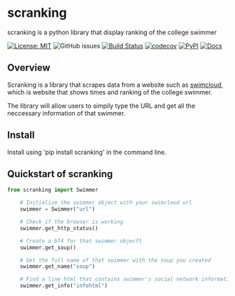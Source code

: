 # scranking

scranking is a python library that display ranking of the college swimmer

[![License: MIT](https://img.shields.io/badge/License-MIT-green.svg)](https://opensource.org/licenses/MIT)
![GitHub issues](https://img.shields.io/github/issues/joon0110/scranking)
[![Build Status](https://github.com/joon0110/scranking/workflows/Build%20Status/badge.svg?branch=main)](https://github.com/joon0110/scranking/actions/workflows/build.yml)
[![codecov](https://codecov.io/gh/joon0110/scranking/branch/main/graph/badge.svg)](https://codecov.io/gh/joon0110/scranking)
[![PyPI](https://img.shields.io/pypi/v/scranking)](https://pypi.org/project/scranking/)
[![Docs](https://readthedocs.org/projects/scranking/badge/?version=latest)](https://scranking.readthedocs.io/en/latest/)

## Overview

Scranking is a library that scrapes data from a website such as [swimcloud](https://www.swimcloud.com/swimmer/549377/), which is website that shows times and ranking of the college swimmer. 

The library will allow users to simpily type the URL and get all the neccessary information of that swimmer.

## Install

Install using 'pip install scranking' in the command line.

## Quickstart of scranking

```python
from scranking import Swimmer

    # Initialize the swimmer object with your swimcloud url
    swimmer = Swimmer("url")

    # Check if the browser is working
    swimmer.get_http_status()

    # Create a bf4 for that swimmer objecft
    swimmer.get_soup()

    # Get the full name of that swimmer with the soup you created
    swimmer.get_name("soup")

    # Find a line html that contains swimmer's social network information
    swimmer.get_info("infohtml")
```
